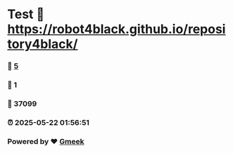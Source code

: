 # Test :link: https://robot4black.github.io/repository4black/ 
### :page_facing_up: [5](https://robot4black.github.io/repository4black//tag.html) 
### :speech_balloon: 1 
### :hibiscus: 37099 
### :alarm_clock: 2025-05-22 01:56:51 
### Powered by :heart: [Gmeek](https://github.com/Meekdai/Gmeek)
